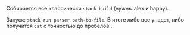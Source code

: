 Собирается все классически `stack build` (нужны alex и happy).

Запуск: `stack run parser path-to-file`.
В итоге либо все упадет, либо получится `cat` с точностью до пробелов...
